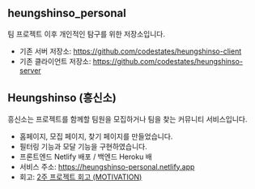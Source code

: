 ## heungshinso_personal

팀 프로젝트 이후 개인적인 탐구를 위한 저장소입니다.

- 기존 서버 저장소: https://github.com/codestates/heungshinso-client
- 기존 클라이언트 저장소: https://github.com/codestates/heungshinso-server

## Heungshinso (흥신소)

흥신소는 프로젝트를 함께할 팀원을 모집하거나 팀을 찾는 커뮤니티 서비스입니다.

- 홈페이지, 모집 페이지, 찾기 페이지를 만들었습니다.
- 필터링 기능과 모달 기능을 구현하였습니다.
- 프론트엔드 Netlify 배포 / 백엔드 Heroku 배
- 서비스 주소: https://heungshinso-personal.netlify.app
- 회고: [2주 프로젝트 회고 (MOTIVATION)](https://smss.netlify.app/2020-11-22-MOTIVATION/)
